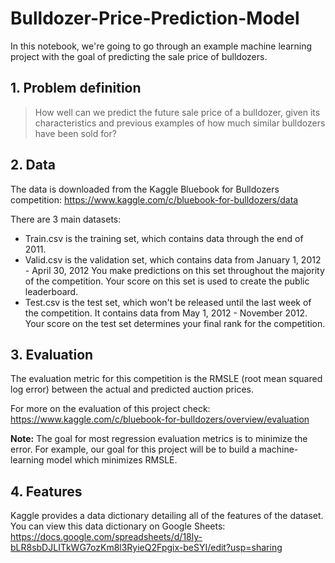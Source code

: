 # Bulldozer-Price-Prediction-Model
In this notebook, we're going to go through an example machine learning project with the goal of predicting the sale price of bulldozers.


## 1. Problem definition

> How well can we predict the future sale price of a bulldozer, given its characteristics and previous examples of how much similar bulldozers have been sold for?

## 2. Data

The data is downloaded from the Kaggle Bluebook for Bulldozers competition: https://www.kaggle.com/c/bluebook-for-bulldozers/data

There are 3 main datasets:

* Train.csv is the training set, which contains data through the end of 2011.
* Valid.csv is the validation set, which contains data from January 1, 2012 - April 30, 2012 You make predictions on this set throughout the majority of the competition. Your score on this set is used to create the public leaderboard.
* Test.csv is the test set, which won't be released until the last week of the competition. It contains data from May 1, 2012 - November 2012. Your score on the test set determines your final rank for the competition.

## 3. Evaluation

The evaluation metric for this competition is the RMSLE (root mean squared log error) between the actual and predicted auction prices.

For more on the evaluation of this project check: https://www.kaggle.com/c/bluebook-for-bulldozers/overview/evaluation

**Note:** The goal for most regression evaluation metrics is to minimize the error. For example, our goal for this project will be to build a machine-learning model which minimizes RMSLE.

## 4. Features

Kaggle provides a data dictionary detailing all of the features of the dataset. You can view this data dictionary on Google Sheets: https://docs.google.com/spreadsheets/d/18ly-bLR8sbDJLITkWG7ozKm8l3RyieQ2Fpgix-beSYI/edit?usp=sharing
